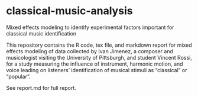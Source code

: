 # classical-music-analysis
Mixed effects modeling to identify experimental factors important for classical music identification

This repository contains the R code, tex file, and markdown report for mixed effects modeling of data collected by Ivan Jimenez, a composer and musicologist visiting the University of Pittsburgh, and student Vincent Rossi, for a study measuring the influence of instrument, harmonic motion, and voice leading on listeners’ identification of musical stimuli as “classical” or “popular”.

See report.md for full report.
